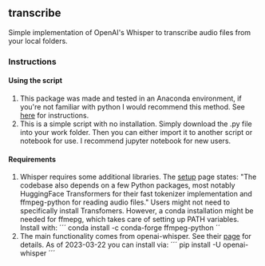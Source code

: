 ## transcribe
Simple implementation of OpenAI's Whisper to transcribe audio files from your local folders. 

### Instructions 
#### Using the script
1. This package was made and tested in an Anaconda environment, if you're not familiar with python I would recommend this method. 
See [here](https://docs.anaconda.com/anaconda/install/index.html) for instructions.
2. This is a simple script with no installation. Simply download the .py file into your work folder. Then you can either import it to another script or notebook for use. I recommend jupyter notebook for new users.
#### Requirements
1. Whisper requires some additional libraries. The [setup](https://github.com/openai/whisper#setup) page states: "The codebase also depends on a few Python packages, most notably HuggingFace Transformers for their fast tokenizer implementation and ffmpeg-python for reading audio files."
Users might not need to specifically install Transfomers. However, a conda installation might be needed for ffmepg, which takes care of setting up PATH variables. Install with:
´´´
 conda install -c conda-forge ffmpeg-python
 ´´
3. The main functionality comes from openai-whisper. See their [page](https://github.com/openai/whisper) for details. As of 2023-03-22 you can install via:
´´´
pip install -U openai-whisper
´´´

